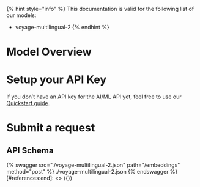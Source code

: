 [#references:start]: <> ({ "template": "openapi" })
{% hint style="info" %}
This documentation is valid for the following list of our models:
* voyage-multilingual-2
{% endhint %}

# Model Overview


# Setup your API Key
If you don’t have an API key for the AI/ML API yet, feel free to use our [Quickstart guide](https://docs.aimlapi.com/quickstart/setting-up).

# Submit a request
## API Schema
{% swagger src="./voyage-multilingual-2.json" path="/embeddings" method="post" %}
./voyage-multilingual-2.json
{% endswagger %}
[#references:end]: <> ({})